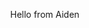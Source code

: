 <html lang="en">
<head>
    <title> Test </title>
</head>
<body style="margin: 0; overflow: hidden;">
    <p> Hello from Aiden </p>
</body>
</html>
